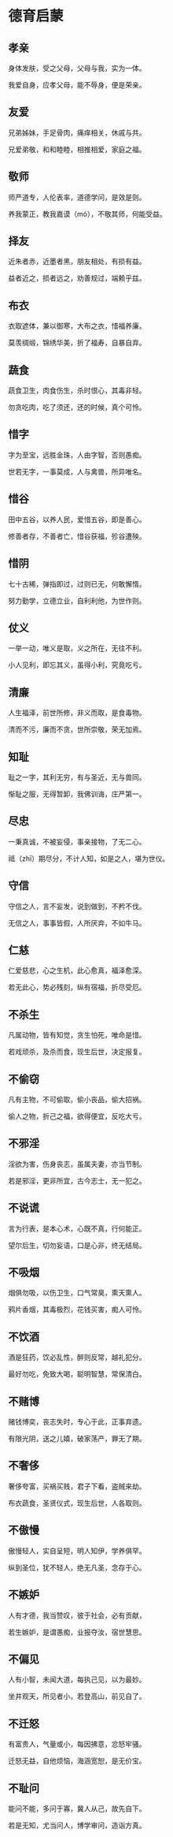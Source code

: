# 德育启蒙

## 孝亲

身体发肤，受之父母，父母与我，实为一体。

我爱自身，应孝父母，能不辱身，便是荣亲。

## 友爱

兄弟姊妹，手足骨肉，痛痒相关，休戚与共。

兄爱弟敬，和和睦睦，相推相爱，家庭之福。

## 敬师

师严道专，人伦表率，道德学问，是效是则。

养我蒙正，教我嘉谟（mó），不敬其师，何能受益。

## 择友

近朱者赤，近墨者黑，朋友相处，有损有益。

益者近之，损者远之，劝善规过，端赖乎兹。

## 布衣

衣取遮体，兼以御寒，大布之衣，惜福养廉。

莫羡绸缎，锦绣华美，折了福寿，自暴自弃。

## 蔬食

蔬食卫生，肉食伤生，杀时恨心，其毒非轻。

勿贪吃肉，吃了须还，还的时候，真个可怜。

## 惜字

字为至宝，远胜金珠，人由字智，否则愚痴。

世若无字，一事莫成，人与禽兽，所异唯名。

## 惜谷

田中五谷，以养人民，爱惜五谷，即是善心。

修善者存，不善者亡，惜谷获福，殄谷遭殃。

## 惜阴

七十古稀，弹指即过，过则已无，何敢懈惰。

努力勤学，立德立业，自利利他，为世作则。

## 仗义

一举一动，唯义是取，义之所在，无往不利。

小人见利，即忘其义，虽得小利，究竟吃亏。

## 清廉

人生福泽，前世所修，非义而取，是食毒物。

清而不污，廉而不贪，世所崇敬，荣无加焉。

## 知耻

耻之一字，其利无穷，有与圣近，无与兽同。

惭耻之服，无得暂卸，我佛训诲，庄严第一。

## 尽忠

一秉真诚，不被妄侵，事亲接物，了无二心。

祗（zhī）期尽分，不计人知，如是之人，堪为世仪。

## 守信

守信之人，言不妄发，说到做到，不矜不伐。

无信之人，事事皆假，人所厌弃，不如牛马。

## 仁慈

仁爱慈悲，心之生机，此心愈真，福泽愈深。

若无此心，势必残刻，纵有宿福，折尽受厄。

## 不杀生

凡属动物，皆有知觉，贪生怕死，唯命是惜。

若戏顽杀，及杀而食，现生后世，决定报复。

## 不偷窃

凡有主物，不可偷取，偷小丧品，偷大招祸。

偷人之物，折己之福，欲得便宜，反吃大亏。

## 不邪淫

淫欲为害，伤身丧志，虽属夫妻，亦当节制。

若是邪淫，更非所宜，古今志士，无一犯之。

## 不说谎

言为行表，是本心术，心既不真，行何能正。

望尔后生，切勿妄语，口是心非，终无结局。

## 不吸烟

烟俱勿吸，以伤卫生，口气常臭，熏天熏人。

鸦片香烟，其毒极烈，花钱买害，痴人可怜。

## 不饮酒

酒是狂药，饮必乱性，醉则反常，越礼犯分。

最好勿吃，免致大喝，聪明智慧，常保清白。

## 不赌博

赌钱博奕，丧志失时，专心于此，正事弃遗。

有限光阴，送之儿嬉，破家荡产，罪无了期。

## 不奢侈

奢侈夸富，买祸买贱，君子下看，盗贼来劫。

布衣蔬食，圣贤仪式，现生后世，人各取则。

## 不傲慢

傲慢轻人，实自呈短，明人知伊，学养俱罕。

纵到圣位，犹不轻人，绝无凡圣，念存于心。

## 不嫉妒

人有才德，我当赞叹，彼于社会，必有贡献，

若生嫉妒，是谓愚痴，业报夺汝，宿世慧思。

## 不偏见

人有小智，未闻大道，每执己见，以为最妙。

坐井观天，所见者小，若登高山，前见自了。

## 不迁怒

有富贵人，气量或小，每因拂意，忿怒牢骚。

迁怒无益，自他烦恼，海涵宽恕，是无价宝。

## 不耻问

能问不能，多问于寡，冀人从己，故先自下。

若是无知，尤当问人，博学审问，造诣方真。